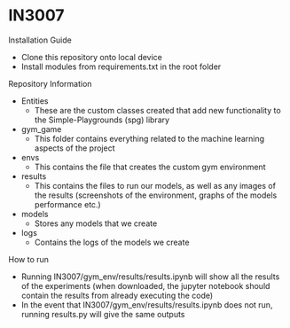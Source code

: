 # IN3007
Installation Guide
- Clone this repository onto local device
- Install modules from requirements.txt in the root folder

Repository Information
- Entities
  - These are the custom classes created that add new functionality to the Simple-Playgrounds (spg) library
- gym_game
  - This folder contains everything related to the machine learning aspects of the project
- envs
  - This contains the file that creates the custom gym environment
- results
  - This contains the files to run our models, as well as any images of the results (screenshots of the environment, graphs of the models performance etc.)
- models
  - Stores any models that we create
- logs
  - Contains the logs of the models we create

How to run
- Running IN3007/gym_env/results/results.ipynb will show all the results of the experiments (when downloaded, the jupyter notebook should contain the results from already executing the code)
- In the event that IN3007/gym_env/results/results.ipynb does not run, running results.py will give the same outputs 
